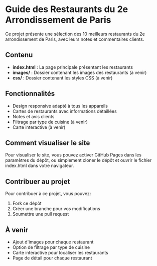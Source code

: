 # Guide des Restaurants du 2e Arrondissement de Paris

Ce projet présente une sélection des 10 meilleurs restaurants du 2e arrondissement de Paris, avec leurs notes et commentaires clients.

## Contenu

- **index.html** : La page principale présentant les restaurants
- **images/** : Dossier contenant les images des restaurants (à venir)
- **css/** : Dossier contenant les styles CSS (à venir)

## Fonctionnalités

- Design responsive adapté à tous les appareils
- Cartes de restaurants avec informations détaillées
- Notes et avis clients
- Filtrage par type de cuisine (à venir)
- Carte interactive (à venir)

## Comment visualiser le site

Pour visualiser le site, vous pouvez activer GitHub Pages dans les paramètres du dépôt, ou simplement cloner le dépôt et ouvrir le fichier index.html dans votre navigateur.

## Contribuer au projet

Pour contribuer à ce projet, vous pouvez:
1. Fork ce dépôt
2. Créer une branche pour vos modifications
3. Soumettre une pull request

## À venir

- Ajout d'images pour chaque restaurant
- Option de filtrage par type de cuisine
- Carte interactive pour localiser les restaurants
- Page de détail pour chaque restaurant
